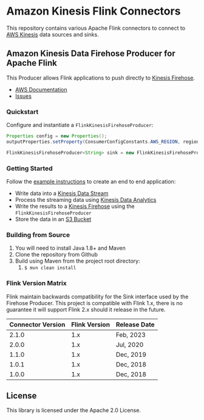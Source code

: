 # Amazon Kinesis Flink Connectors

This repository contains various Apache Flink connectors to connect to [AWS Kinesis][kinesis] data sources and sinks. 

## Amazon Kinesis Data Firehose Producer for Apache Flink
This Producer allows Flink applications to push directly to [Kinesis Firehose][firehose].
- [AWS Documentation][firehose-documentation]
- [Issues][issues]

### Quickstart
Configure and instantiate a `FlinkKinesisFirehoseProducer`:

```java
Properties config = new Properties();
outputProperties.setProperty(ConsumerConfigConstants.AWS_REGION, region);

FlinkKinesisFirehoseProducer<String> sink = new FlinkKinesisFirehoseProducer<>(streamName, new SimpleStringSchema(), config);
```

### Getting Started
Follow the [example instructions][example] to create an end to end application:
- Write data into a [Kinesis Data Stream][kds]
- Process the streaming data using [Kinesis Data Analytics][kda]
- Write the results to a [Kinesis Firehose][firehose] using the `FlinkKinesisFirehoseProducer`
- Store the data in an [S3 Bucket][s3]

### Building from Source
1. You will need to install Java 1.8+ and Maven
1. Clone the repository from Github
1. Build using Maven from the project root directory: 
    1. `$ mvn clean install`

### Flink Version Matrix
Flink maintain backwards compatibility for the Sink interface used by the Firehose Producer. 
This project is compatible with Flink 1.x, there is no guarantee it will support Flink 2.x should it release in the future. 

Connector Version | Flink Version | Release Date
----------------- | ------------- | ------------
2.1.0 | 1.x | Feb, 2023
2.0.0 | 1.x | Jul, 2020
1.1.0 | 1.x | Dec, 2019
1.0.1 | 1.x | Dec, 2018
1.0.0 | 1.x | Dec, 2018

## License

This library is licensed under the Apache 2.0 License. 

[kinesis]: https://aws.amazon.com/kinesis
[firehose]: https://aws.amazon.com/kinesis/data-firehose/
[kds]: https://aws.amazon.com/kinesis/data-streams/
[kda]: https://aws.amazon.com/kinesis/data-analytics/
[s3]: https://aws.amazon.com/s3/
[firehose-documentation]: https://docs.aws.amazon.com/kinesisanalytics/latest/java/how-sinks.html#sinks-firehose-create
[issues]: https://github.com/aws/aws-kinesisanalytics-flink-connectors/issues
[example]: https://docs.aws.amazon.com/kinesisanalytics/latest/java/get-started-exercise-fh.html